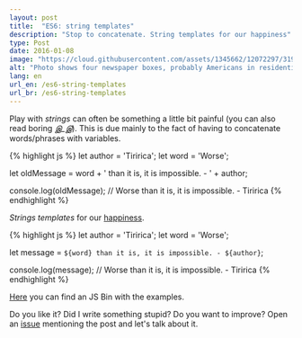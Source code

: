 ```yaml
---
layout: post
title:  "ES6: string templates"
description: "Stop to concatenate. String templates for our happiness"
type: Post
date: 2016-01-08
image: "https://cloud.githubusercontent.com/assets/1345662/12072297/319f5c76-b0bf-11e5-94c3-838746ffca56.jpg"
alt: "Photo shows four newspaper boxes, probably Americans in residential neighborhood"
lang: en
url_en: /es6-string-templates
url_br: /es6-string-templates
---
```


Play with *strings* can often be something a little bit painful (you can also read boring *இ_இ*). This is due mainly to the fact of having to concatenate words/phrases with variables.

{% highlight js %}
let author = 'Tiririca';
let word = 'Worse';

let oldMessage = word + ' than it is, it is impossible. - ' + author;

console.log(oldMessage);
// Worse than it is, it is impossible. - Tiririca
{% endhighlight %}

*Strings templates* for our [happiness](https://youtu.be/K02Cxo3fAC8?t=1m30s).

{% highlight js %}
let author = 'Tiririca';
let word = 'Worse';

let message = `${word} than it is, it is impossible. - ${author}`;

console.log(message);
// Worse than it is, it is impossible. - Tiririca
{% endhighlight %}

[Here](http://jsbin.com/qovino/edit?js,console) you can find an JS Bin with the examples.

Do you like it? Did I write something stupid? Do you want to improve? Open an [issue](https://github.com/raphaelfabeni/raphaelfabeni.github.io/issues) mentioning the post and let's talk about it.

